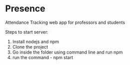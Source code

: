 # Presence
Attendance Tracking web app for professors and students

Steps to start server:

1) Install nodejs and npm
2) Clone the project
3) Go inside the folder using command line and run npm
4) run the command - npm start 
